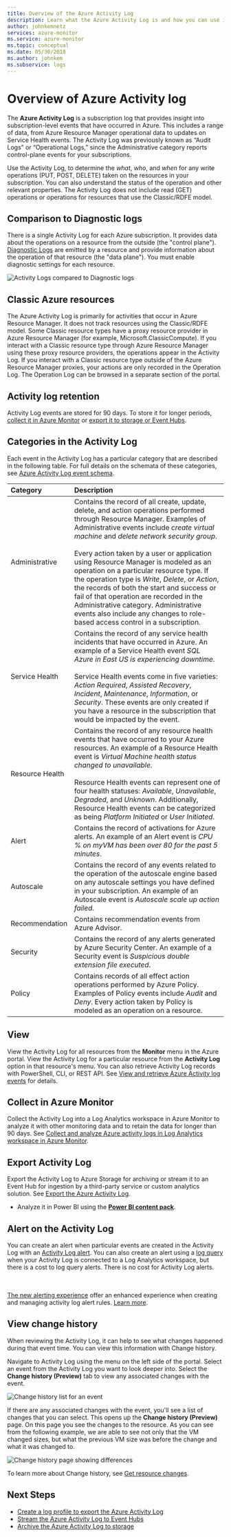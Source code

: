 ```yaml
---
title: Overview of the Azure Activity Log
description: Learn what the Azure Activity Log is and how you can use it to understand events occurring within your Azure subscription.
author: johnkemnetz
services: azure-monitor
ms.service: azure-monitor
ms.topic: conceptual
ms.date: 05/30/2018
ms.author: johnkem
ms.subservice: logs
---
```

# Overview of Azure Activity log

The **Azure Activity Log** is a subscription log that provides insight into subscription-level events that have occurred in Azure. This includes a range of data, from Azure Resource Manager operational data to updates on Service Health events. The Activity Log was previously known as “Audit Logs” or “Operational Logs,” since the Administrative category reports control-plane events for your subscriptions. 

Use the Activity Log, to determine the _what_, _who_, and _when_ for any write operations (PUT, POST, DELETE) taken on the resources in your subscription. You can also understand the status of the operation and other relevant properties. The Activity Log does not include read (GET) operations or operations for resources that use the Classic/RDFE model.

## Comparison to Diagnostic logs
There is a single Activity Log for each Azure subscription. It provides data about the operations on a resource from the outside (the "control plane"). [Diagnostic Logs](diagnostic-logs-overview.md) are emitted by a resource and provide information about the operation of that resource (the "data plane"). You must enable diagnostic settings for each resource.

![Activity Logs compared to Diagnostic logs](./media/activity-logs-overview/Activity_Log_vs_other_logs_v5.png)


## Classic Azure resources
The Azure Activity Log is primarily for activities that occur in Azure Resource Manager. It does not track resources using the Classic/RDFE model. Some Classic resource types have a proxy resource provider in Azure Resource Manager (for example, Microsoft.ClassicCompute). If you interact with a Classic resource type through Azure Resource Manager using these proxy resource providers, the operations appear in the Activity Log. If you interact with a Classic resource type outside of the Azure Resource Manager proxies, your actions are only recorded in the Operation Log. The Operation Log can be browsed in a separate section of the portal.

## Activity log retention
Activity Log events are stored for 90 days. To store it for longer periods, [collect it in Azure Monitor](activity-log-collect.md) or [export it to storage or Event Hubs](activity-log-export.md).

## Categories in the Activity Log
Each event in the Activity Log has a particular category that are described in the following table. For full details on the schemata of these categories, see [Azure Activity Log event schema](../../azure-monitor/platform/activity-log-schema.md). 

| Category | Description |
|:---|:---|
| Administrative | Contains the record of all create, update, delete, and action operations performed through Resource Manager. Examples of Administrative events include _create virtual machine_ and _delete network security group_.<br><br>Every action taken by a user or application using Resource Manager is modeled as an operation on a particular resource type. If the operation type is _Write_, _Delete_, or _Action_, the records of both the start and success or fail of that operation are recorded in the Administrative category. Administrative events also include any changes to role-based access control in a subscription. |
| Service Health | Contains the record of any service health incidents that have occurred in Azure. An example of a Service Health event _SQL Azure in East US is experiencing downtime_. <br><br>Service Health events come in five varieties: _Action Required_, _Assisted Recovery_, _Incident_, _Maintenance_, _Information_, or _Security_. These events are only created if you have a resource in the subscription that would be impacted by the event.
| Resource Health | Contains the record of any resource health events that have occurred to your Azure resources. An example of a Resource Health event is _Virtual Machine health status changed to unavailable_.<br><br>Resource Health events can represent one of four health statuses: _Available_, _Unavailable_, _Degraded_, and _Unknown_. Additionally, Resource Health events can be categorized as being _Platform Initiated_ or _User Initiated_. |
| Alert | Contains the record of activations for Azure alerts. An example of an Alert event is _CPU % on myVM has been over 80 for the past 5 minutes_.|
| Autoscale | Contains the record of any events related to the operation of the autoscale engine based on any autoscale settings you have defined in your subscription. An example of an Autoscale event is _Autoscale scale up action failed_. |
| Recommendation | Contains recommendation events from Azure Advisor. |
| Security | Contains the record of any alerts generated by Azure Security Center. An example of a Security event is _Suspicious double extension file executed_. |
| Policy | Contains records of all effect action operations performed by Azure Policy. Examples of Policy events include _Audit_ and _Deny_. Every action taken by Policy is modeled as an operation on a resource. |


## View 
View the Activity Log for all resources from the **Monitor** menu in the Azure portal. View the Activity Log for a particular resource from the **Activity Log** option in that resource's menu. You can also retrieve Activity Log records with PowerShell, CLI, or REST API.  See [View and retrieve Azure Activity log events](activity-log-view.md) for details.


## Collect in Azure Monitor
Collect the Activity Log into a Log Analytics workspace in Azure Monitor to analyze it with other monitoring data and to retain the data for longer than 90 days. See [Collect and analyze Azure activity logs in Log Analytics workspace in Azure Monitor](activity-log-collect.md).



## Export Activity Log
Export the Activity Log to Azure Storage for archiving or stream it to an Event Hub for ingestion by a third-party service or custom analytics solution. See [Export the Azure Activity Log](activity-log-export.md).

* Analyze it in Power BI using the [**Power BI content pack**](https://powerbi.microsoft.com/documentation/powerbi-content-pack-azure-audit-logs/).

## Alert on the Activity Log
You can create an alert when particular events are created in the Activity Log with an [Activity Log alert](activity-log-alerts.md). You can also create an alert using a [log query](alerts-log-query.md) when your Activity Log is connected to a Log Analytics workspace, but there is a cost to log query alerts. There is no cost for Activity Log alerts.

<br><br>[The new alerting experience](../../azure-monitor/platform/alerts-overview.md) offer an enhanced experience when creating and managing activity log alert rules.  [Learn more](../../azure-monitor/platform/alerts-activity-log.md).

## View change history

When reviewing the Activity Log, it can help to see what changes happened during that event time. You can view this information with Change history.

Navigate to Activity Log using the menu on the left side of the portal. Select an event from the Activity Log you want to look deeper into. Select the **Change history (Preview)** tab to view any associated changes with the event.

![Change history list for an event](./media/activity-logs-overview/change-history-event.png)

If there are any associated changes with the event, you'll see a list of changes that you can select. This opens up the **Change history (Preview)** page. On this page you see the changes to the resource. As you can see from the following example, we are able to see not only that the VM changed sizes, but what the previous VM size was before the change and what it was changed to.

![Change history page showing differences](./media/activity-logs-overview/change-history-event-details.png)

To learn more about Change history, see [Get resource changes](../../governance/resource-graph/how-to/get-resource-changes.md).

## Next Steps

* [Create a log profile to export the Azure Activity Log](activity-log-export.md)
* [Stream the Azure Activity Log to Event Hubs](activity-logs-stream-event-hubs.md)
* [Archive the Azure Activity Log to storage](archive-activity-log.md)


